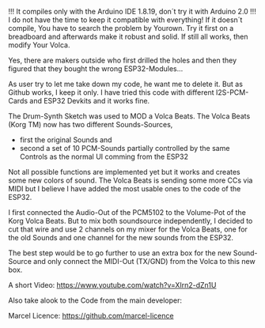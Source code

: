 !!! It compiles only with the Arduino IDE 1.8.19, don´t try it with Arduino 2.0 !!!
I do not have the time to keep it compatible with everything!
If it doesn´t compile, You have to search the problem by Yourown.
Try it first on a breadboard and afterwards make it robust and solid.
If still all works, then modify Your Volca.

Yes, there are makers outside who first drilled the holes and then they figured that they bought the wrong ESP32-Modules...

As user try to let me take down my code, he want me to delete it. But as Github works, I keep it only.
I have tried this code with different I2S-PCM-Cards and ESP32 Devkits and it works fine.

The Drum-Synth Sketch was used to MOD a Volca Beats.
The Volca Beats (Korg TM) now has two different Sounds-Sources, 
- first the original Sounds and 
- second a set of 10 PCM-Sounds partially controlled by the same Controls as the normal UI comming from the ESP32

Not all possible functions are implemented yet but it works and creates some new colors of sound.
The Volca Beats is sending some more CCs via MIDI but I believe I have added the most usable ones to the code of the ESP32.

I first connected the Audio-Out of the PCM5102 to the Volume-Pot of the Korg Volca Beats. But to mix both soundsource independently, I decided to cut that wire and use 2 channels on my mixer for the Volca Beats, one for the old Sounds and one channel for the new sounds from the ESP32.

The best step would be to go further to use an extra box for the new Sound-Source and only connect the MIDI-Out (TX/GND) from the Volca to this new box.

A short Video:
https://www.youtube.com/watch?v=XIrn2-dZn1U


Also take alook to the Code from the main developer: 

Marcel Licence:
https://github.com/marcel-licence
